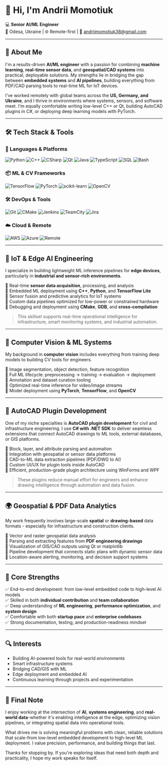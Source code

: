 # 👋 Hi, I'm Andrii Momotiuk

💻 **Senior AI/ML Engineer**  
📍 Odesa, Ukraine | 🌐 Remote-first | 📧 andriimomotiuk38@gmail.com

---

## 🧠 About Me

I'm a results-driven **AI/ML engineer** with a passion for combining **machine learning**, **real-time sensor data**, and **geospatial/CAD systems** into practical, deployable solutions. My strengths lie in bridging the gap between **embedded systems** and **AI pipelines**, building everything from PDF/CAD parsing tools to real-time ML for IoT devices.

I've worked remotely with global teams across the **US, Germany, and Ukraine**, and I thrive in environments where systems, sensors, and software meet. I'm equally comfortable writing low-level C++ or Qt, building AutoCAD plugins in C#, or deploying deep learning models with PyTorch.

---

## 🛠️ Tech Stack & Tools

### 🔧 Languages & Platforms  
![Python](https://img.shields.io/badge/Python-3776AB?style=for-the-badge&logo=python&logoColor=white)
![C++](https://img.shields.io/badge/C++-00599C?style=for-the-badge&logo=c%2B%2B&logoColor=white)
![CSharp](https://img.shields.io/badge/C%23-239120?style=for-the-badge&logo=c-sharp&logoColor=white)
![Qt](https://img.shields.io/badge/Qt-41CD52?style=for-the-badge&logo=qt&logoColor=white)
![Java](https://img.shields.io/badge/Java-ED8B00?style=for-the-badge&logo=java&logoColor=white)
![TypeScript](https://img.shields.io/badge/TypeScript-3178C6?style=for-the-badge&logo=typescript&logoColor=white)
![SQL](https://img.shields.io/badge/SQL-336791?style=for-the-badge&logo=postgresql&logoColor=white)
![Bash](https://img.shields.io/badge/Bash-121011?style=for-the-badge&logo=gnu-bash&logoColor=white)

### 📦 ML & CV Frameworks  
![TensorFlow](https://img.shields.io/badge/TensorFlow-FF6F00?style=for-the-badge&logo=tensorflow&logoColor=white)
![PyTorch](https://img.shields.io/badge/PyTorch-EE4C2C?style=for-the-badge&logo=pytorch&logoColor=white)
![scikit-learn](https://img.shields.io/badge/Scikit--Learn-F7931E?style=for-the-badge&logo=scikit-learn&logoColor=white)
![OpenCV](https://img.shields.io/badge/OpenCV-5C3EE8?style=for-the-badge&logo=opencv&logoColor=white)

### 🛠 DevOps & Tools  
![Git](https://img.shields.io/badge/Git-F05032?style=for-the-badge&logo=git&logoColor=white)
![CMake](https://img.shields.io/badge/CMake-064F8C?style=for-the-badge&logo=cmake&logoColor=white)
![Jenkins](https://img.shields.io/badge/Jenkins-D24939?style=for-the-badge&logo=jenkins&logoColor=white)
![TeamCity](https://img.shields.io/badge/TeamCity-000000?style=for-the-badge&logo=teamcity&logoColor=white)
![Jira](https://img.shields.io/badge/Jira-0052CC?style=for-the-badge&logo=jira&logoColor=white)

### ☁️ Cloud & Remote  
![AWS](https://img.shields.io/badge/AWS-232F3E?style=for-the-badge&logo=amazon-aws&logoColor=white)
![Azure](https://img.shields.io/badge/Azure-0078D4?style=for-the-badge&logo=microsoft-azure&logoColor=white)
![Remote](https://img.shields.io/badge/Remote%20Work-00BCD4?style=for-the-badge&logo=tele5&logoColor=white)

---

## 📡 IoT & Edge AI Engineering

I specialize in building lightweight ML inference pipelines for **edge devices**, particularly in **industrial and sensor-rich environments**.

🔹 Real-time **sensor data acquisition**, processing, and analysis  
🔹 Embedded ML deployment using **C++**, **Python**, and **TensorFlow Lite**  
🔹 Sensor fusion and predictive analytics for IoT systems  
🔹 Custom data pipelines optimized for low-power or constrained hardware  
🔹 Debugging and deployment using **CMake**, **GDB**, and **cross-compilation**

> This skillset supports real-time operational intelligence for infrastructure, smart monitoring systems, and industrial automation.

---

## 🧠 Computer Vision & ML Systems

My background in **computer vision** includes everything from training deep models to building CV tools for engineers.

🔹 Image segmentation, object detection, feature recognition  
🔹 Full ML lifecycle: preprocessing → training → evaluation → deployment  
🔹 Annotation and dataset curation tooling  
🔹 Optimized real-time inference for video/image streams  
🔹 Model deployment using **PyTorch**, **TensorFlow**, and **OpenCV**

---

## 🧱 AutoCAD Plugin Development

One of my niche specialties is **AutoCAD plugin development** for civil and infrastructure engineering. I use **C# with .NET SDK** to deliver seamless extensions that connect AutoCAD drawings to ML tools, external databases, or GIS platforms.

🔹 Block, layer, and attribute parsing and automation  
🔹 Integration with geospatial or sensor data platforms  
🔹 CAD-to-ML data extraction pipelines (PDF/DWG to AI)  
🔹 Custom UI/UX for plugin tools inside AutoCAD  
🔹 Efficient, production-grade plugin architecture using WinForms and WPF

> These plugins reduce manual effort for engineers and enhance drawing intelligence through automation and data fusion.

---

## 🌍 Geospatial & PDF Data Analytics

My work frequently involves large-scale **spatial** or **drawing-based** data formats - especially for infrastructure and construction clients.

🔹 Vector and raster geospatial data analysis  
🔹 Parsing and extracting features from **PDF engineering drawings**  
🔹 Visualization of GIS/CAD outputs using Qt or matplotlib  
🔹 Pipeline development that connects static plans with dynamic sensor data  
🔹 Location-aware alerting, monitoring, and decision support systems

---

## 🧩 Core Strengths

✅ End-to-end development: from low-level embedded code to high-level AI models  
✅ Skilled in both **individual contribution** and **team collaboration**  
✅ Deep understanding of **ML engineering**, **performance optimization**, and **system design**  
✅ Comfortable with both **startup pace** and **enterprise codebases**  
✅ Strong documentation, testing, and production-readiness mindset

---

## 🔍 Interests

- Building AI-powered tools for real-world environments  
- Smart infrastructure systems  
- Bridging CAD/GIS with ML  
- Edge deployment and embedded AI  
- Continuous learning through projects and experimentation

---

## 👣 Final Note

I enjoy working at the intersection of **AI**, **systems engineering**, and **real-world data**-whether it's enabling intelligence at the edge, optimizing vision pipelines, or integrating spatial data into operational tools.  

What drives me is solving meaningful problems with clean, reliable solutions that scale-from low-level embedded development to high-level ML deployment. I value precision, performance, and building things that last.

Thanks for stopping by. If you're exploring ideas that need both depth and practicality, I hope my work speaks for itself.
